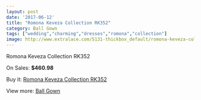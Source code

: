 ```yaml
---
layout: post
date: '2017-06-12'
title: "Romona Keveza Collection RK352"
category: Ball Gown
tags: ["wedding","charming","dresses","romona","collection"]
image: http://www.extralace.com/5131-thickbox_default/romona-keveza-collection-rk352.jpg
---
```

Romona Keveza Collection RK352

On Sales: **$460.98**
<a href="https://www.extralace.com/ball-gown/2426-romona-keveza-collection-rk352.html"><amp-img layout="responsive" width="600" height="600" src="//www.extralace.com/5131-thickbox_default/romona-keveza-collection-rk352.jpg" alt="Romona Keveza Collection RK352 0" /></a>
<a href="https://www.extralace.com/ball-gown/2426-romona-keveza-collection-rk352.html"><amp-img layout="responsive" width="600" height="600" src="//www.extralace.com/5132-thickbox_default/romona-keveza-collection-rk352.jpg" alt="Romona Keveza Collection RK352 1" /></a>

Buy it: [Romona Keveza Collection RK352](https://www.extralace.com/ball-gown/2426-romona-keveza-collection-rk352.html "Romona Keveza Collection RK352")

View more: [Ball Gown](https://www.extralace.com/3-ball-gown "Ball Gown")